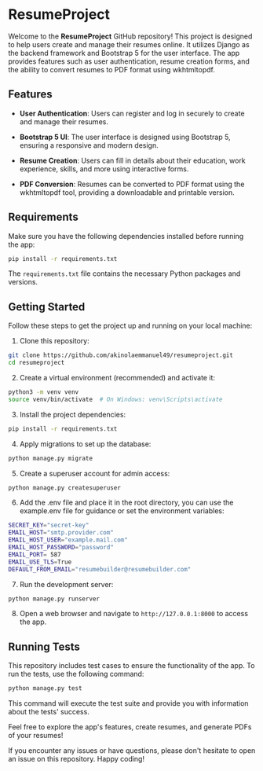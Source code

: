 # ResumeProject

Welcome to the **ResumeProject** GitHub repository! This project is designed to help users create and manage their resumes online. It utilizes Django as the backend framework and Bootstrap 5 for the user interface. The app provides features such as user authentication, resume creation forms, and the ability to convert resumes to PDF format using wkhtmltopdf.

## Features

- **User Authentication**: Users can register and log in securely to create and manage their resumes.

- **Bootstrap 5 UI**: The user interface is designed using Bootstrap 5, ensuring a responsive and modern design.

- **Resume Creation**: Users can fill in details about their education, work experience, skills, and more using interactive forms.

- **PDF Conversion**: Resumes can be converted to PDF format using the wkhtmltopdf tool, providing a downloadable and printable version.

## Requirements

Make sure you have the following dependencies installed before running the app:

```bash
pip install -r requirements.txt
```

The `requirements.txt` file contains the necessary Python packages and versions.

## Getting Started

Follow these steps to get the project up and running on your local machine:

1. Clone this repository:

```bash
git clone https://github.com/akinolaemmanuel49/resumeproject.git
cd resumeproject
```

2. Create a virtual environment (recommended) and activate it:

```bash
python3 -m venv venv
source venv/bin/activate  # On Windows: venv\Scripts\activate
```

3. Install the project dependencies:

```bash
pip install -r requirements.txt
```

4. Apply migrations to set up the database:

```bash
python manage.py migrate
```

5. Create a superuser account for admin access:

```bash
python manage.py createsuperuser
```

6. Add the .env file and place it in the root directory, you can use the example.env file for guidance or set the environment variables:
```bash
SECRET_KEY="secret-key"
EMAIL_HOST="smtp.provider.com"
EMAIL_HOST_USER="example.mail.com"
EMAIL_HOST_PASSWORD="password"
EMAIL_PORT= 587
EMAIL_USE_TLS=True
DEFAULT_FROM_EMAIL="resumebuilder@resumebuilder.com"
```

7. Run the development server:

```bash
python manage.py runserver
```

8. Open a web browser and navigate to `http://127.0.0.1:8000` to access the app.

## Running Tests

This repository includes test cases to ensure the functionality of the app. To run the tests, use the following command:

```bash
python manage.py test
```

This command will execute the test suite and provide you with information about the tests' success.

Feel free to explore the app's features, create resumes, and generate PDFs of your resumes!

If you encounter any issues or have questions, please don't hesitate to open an issue on this repository. Happy coding!